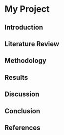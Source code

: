 # My Project

## Introduction

## Literature Review

## Methodology

## Results

## Discussion

## Conclusion

## References

